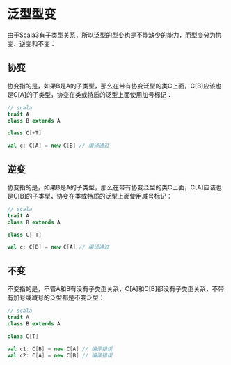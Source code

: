 # 泛型型变

由于Scala3有子类型关系，所以泛型的型变也是不能缺少的能力，而型变分为协变、逆变和不变：

## 协变

协变指的是，如果B是A的子类型，那么在带有协变泛型的类C上面，C[B]应该也是C[A]的子类型，协变在类或特质的泛型上面使用加号标记：

```scala
// scala
trait A
class B extends A

class C[+T]

val c: C[A] = new C[B] // 编译通过
```

## 逆变

协变指的是，如果B是A的子类型，那么在带有协变泛型的类C上面，C[A]应该也是C[B]的子类型，协变在类或特质的泛型上面使用减号标记：

```scala
// scala
trait A
class B extends A

class C[-T]

val c: C[B] = new C[A] // 编译通过
```

## 不变

不变指的是，不管A和B有没有子类型关系，C[A]和C[B]都没有子类型关系，不带有加号或减号的泛型都是不变泛型：

```scala
// scala
trait A
class B extends A

class C[T]

val c1: C[B] = new C[A] // 编译错误
val c2: C[A] = new C[B] // 编译错误
```